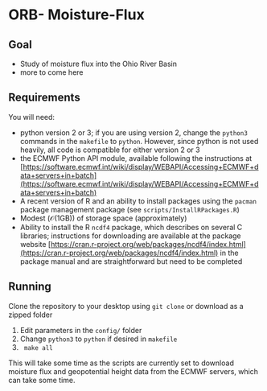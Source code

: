 # ORB- Moisture-Flux

## Goal

- Study of moisture flux into the Ohio River Basin
- more to come here

## Requirements

You will need:

- python version 2 or 3; if you are using version 2, change the `python3` commands in the `makefile` to `python`. However, since python is not used heavily, all code is compatible for either version 2 or 3
- the ECMWF Python API module, available following the instructions at [https://software.ecmwf.int/wiki/display/WEBAPI/Accessing+ECMWF+data+servers+in+batch](https://software.ecmwf.int/wiki/display/WEBAPI/Accessing+ECMWF+data+servers+in+batch)
- A recent version of R and an ability to install packages using the `pacman` package management package (see `scripts/InstallRPackages.R`)
- Modest ($\mathcal{O}(1 \text{GB})$) of storage space (approximately)
- Ability to install the R `ncdf4` package, which describes on several C libraries; instructions for downloading are available at the package website [https://cran.r-project.org/web/packages/ncdf4/index.html](https://cran.r-project.org/web/packages/ncdf4/index.html) in the package manual and are straightforward but need to be completed

## Running

Clone the repository to your desktop using `git clone` or download as a zipped folder

1. Edit parameters in the `config/` folder
2. Change `python3` to `python` if desired in `makefile`
3. ` make all`

This will take some time as the scripts are currently set to download moisture flux and geopotential height data from the ECMWF servers, which can take some time.
